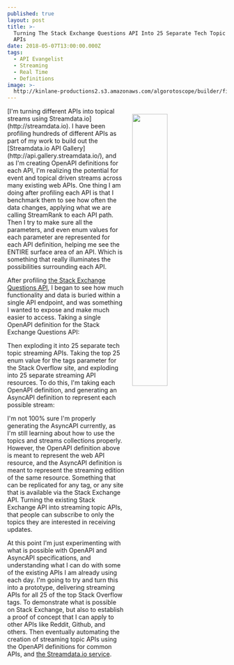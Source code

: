 ```yaml
---
published: true
layout: post
title: >-
  Turning The Stack Exchange Questions API Into 25 Separate Tech Topic Streaming
  APIs
date: 2018-05-07T13:00:00.000Z
tags:
  - API Evangelist
  - Streaming
  - Real Time
  - Definitions
image: >-
  http://kinlane-productions2.s3.amazonaws.com/algorotoscope/builder/filtered/80_168_800_500_0_max_0_1_-1.jpg
---
```

<p><img src="{{ page.image }}" width="40%" align="right" style="padding: 15px;" /></p>[I'm turning different APIs into topical streams using Streamdata.io](http://streamdata.io). I have been profiling hundreds of different APIs as part of my work to build out the [Streamdata.io API Gallery](http://api.gallery.streamdata.io/), and as I'm creating OpenAPI definitions for each API, I'm realizing the potential for event and topical driven streams across many existing web APIs. One thing I am doing after profiling each API is that I benchmark them to see how often the data changes, applying what we are calling StreamRank to each API path. Then I try to make sure all the parameters, and even enum values for each parameter are represented for each API definition, helping me see the ENTIRE surface area of an API. Which is something that really illuminates the possibilities surrounding each API.

After profiling [the Stack Exchange Questions API](https://api.stackexchange.com/docs/questions#order=desc&sort=activity&tagged=php&filter=default&site=stackoverflow&run=true), I began to see how much functionality and data is buried within a single API endpoint, and was something I wanted to expose and make much easier to access. Taking a single OpenAPI definition for the Stack Exchange Questions API:

<script src="https://gist.github.com/kinlane/ab5c043fc2aa08fc233935e57e24d217.js"></script>

Then exploding it into 25 separate tech topic streaming APIs. Taking the top 25 enum value for the tags parameter for the Stack Overflow site, and exploding into 25 separate streaming API resources. To do this, I'm taking each OpenAPI definition, and generating an AsyncAPI definition to represent each possible stream:

<script src="https://gist.github.com/kinlane/cab2b55c14b8fe0b6dab3ef9d198e2d2.js"></script>

I'm not 100% sure I'm properly generating the AsyncAPI currently, as I'm still learning about how to use the topics and streams collections properly. However, the OpenAPI definition above is meant to represent the web API resource, and the AsyncAPI definition is meant to represent the streaming edition of the same resource. Something that can be replicated for any tag, or any site that is available via the Stack Exchange API. Turning the existing Stack Exchange API into streaming topic APIs, that people can subscribe to only the topics they are interested in receiving updates.

At this point I'm just experimenting with what is possible with OpenAPI and AsyncAPI specifications, and understanding what I can do with some of the existing APIs I am already using each day. I'm going to try and turn this into a prototype, delivering streaming APIs for all 25 of the top Stack Overflow tags. To demonstrate what is possible on Stack Exchange, but also to establish a proof of concept that I can apply to other APIs like Reddit, Github, and others. Then eventually automating the creation of streaming topic APIs using the OpenAPI definitions for common APIs, and [the Streamdata.io service](http://streamdata.io).
